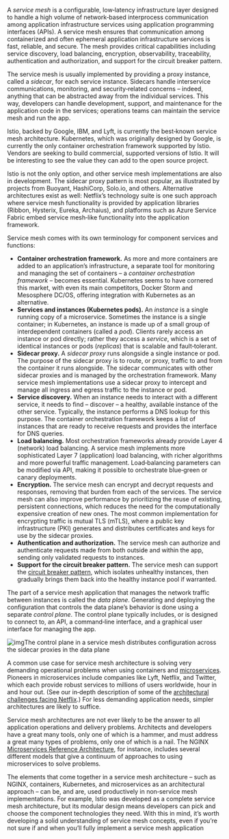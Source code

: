 
A *service mesh* is a configurable, low‑latency infrastructure layer designed to handle a high volume of network‑based interprocess communication among application infrastructure services using application programming interfaces (APIs). A service mesh ensures that communication among containerized and often ephemeral application infrastructure services is fast, reliable, and secure. The mesh provides critical capabilities including service discovery, load balancing, encryption, observability, traceability, authentication and authorization, and support for the circuit breaker pattern.

The service mesh is usually implemented by providing a proxy instance, called a *sidecar*, for each service instance. Sidecars handle interservice communications, monitoring, and security‑related concerns – indeed, anything that can be abstracted away from the individual services. This way, developers can handle development, support, and maintenance for the application code in the services; operations teams can maintain the service mesh and run the app.

Istio, backed by Google, IBM, and Lyft, is currently the best‑known service mesh architecture. Kubernetes, which was originally designed by Google, is currently the only container orchestration framework supported by Istio. Vendors are seeking to build commercial, supported versions of Istio. It will be interesting to see the value they can add to the open source project.

Istio is not the only option, and other service mesh implementations are also in development. The sidecar proxy pattern is most popular, as illustrated by projects from Buoyant, HashiCorp, Solo.io, and others. Alternative architectures exist as well: Netflix’s technology suite is one such approach where service mesh functionality is provided by application libraries (Ribbon, Hysterix, Eureka, Archaius), and platforms such as Azure Service Fabric embed service mesh‑like functionality into the application framework.

Service mesh comes with its own terminology for component services and functions:

- **Container orchestration framework.** As more and more containers are added to an application’s infrastructure, a separate tool for monitoring and managing the set of containers – a *container orchestration framework* – becomes essential. Kubernetes seems to have cornered this market, with even its main competitors, Docker Storm and Mesosphere DC/OS, offering integration with Kubernetes as an alternative.
- **Services and instances (Kubernetes pods).** An *instance* is a single running copy of a microservice. Sometimes the instance is a single container; in Kubernetes, an instance is made up of a small group of interdependent containers (called a *pod*). Clients rarely access an instance or pod directly; rather they access a *service*, which is a set of identical instances or pods (*replicas*) that is scalable and fault‑tolerant.
- **Sidecar proxy.** A *sidecar proxy* runs alongside a single instance or pod. The purpose of the sidecar proxy is to route, or proxy, traffic to and from the container it runs alongside. The sidecar communicates with other sidecar proxies and is managed by the orchestration framework. Many service mesh implementations use a sidecar proxy to intercept and manage all ingress and egress traffic to the instance or pod.
- **Service discovery.** When an instance needs to interact with a different service, it needs to find – discover – a healthy, available instance of the other service. Typically, the instance performs a DNS lookup for this purpose. The container orchestration framework keeps a list of instances that are ready to receive requests and provides the interface for DNS queries.
- **Load balancing.** Most orchestration frameworks already provide Layer 4 (network) load balancing. A service mesh implements more sophisticated Layer 7 (application) load balancing, with richer algorithms and more powerful traffic management. Load‑balancing parameters can be modified via API, making it possible to orchestrate blue‑green or canary deployments.
- **Encryption.** The service mesh can encrypt and decrypt requests and responses, removing that burden from each of the services. The service mesh can also improve performance by prioritizing the reuse of existing, persistent connections, which reduces the need for the computationally expensive creation of new ones. The most common implementation for encrypting traffic is mutual TLS (mTLS), where a public key infrastructure (PKI) generates and distributes certificates and keys for use by the sidecar proxies.
- **Authentication and authorization.** The service mesh can authorize and authenticate requests made from both outside and within the app, sending only validated requests to instances.
- **Support for the circuit breaker pattern.** The service mesh can support the [circuit breaker pattern](https://www.nginx.com/blog/microservices-reference-architecture-nginx-circuit-breaker-pattern/), which isolates unhealthy instances, then gradually brings them back into the healthy instance pool if warranted.

The part of a service mesh application that manages the network traffic between instances is called the *data plane*. Generating and deploying the configuration that controls the data plane’s behavior is done using a separate *control plane*. The control plane typically includes, or is designed to connect to, an API, a command‑line interface, and a graphical user interface for managing the app.

![img](https://www.nginx.com/wp-content/uploads/2019/02/service-mesh-generic-topology.png)The control plane in a service mesh distributes configuration across the sidecar proxies in the data plane

A common use case for service mesh architecture is solving very demanding operational problems when using containers and [microservices](https://www.nginx.com/blog/introduction-to-microservices/). Pioneers in microservices include companies like Lyft, Netflix, and Twitter, which each provide robust services to millions of users worldwide, hour in and hour out. (See our in‑depth description of some of the [architectural challenges facing Netflix](https://www.nginx.com/blog/microservices-at-netflix-architectural-best-practices/).) For less demanding application needs, simpler architectures are likely to suffice.

Service mesh architectures are not ever likely to be the answer to all application operations and delivery problems. Architects and developers have a great many tools, only one of which is a hammer, and must address a great many types of problems, only one of which is a nail. The NGINX [Microservices Reference Architecture](https://www.nginx.com/blog/introducing-the-nginx-microservices-reference-architecture/), for instance, includes several different models that give a continuum of approaches to using microservices to solve problems.

The elements that come together in a service mesh architecture – such as NGINX, containers, Kubernetes, and microservices as an architectural approach – can be, and are, used productively in non‑service mesh implementations. For example, Istio was developed as a complete service mesh architecture, but its modular design means developers can pick and choose the component technologies they need. With this in mind, it’s worth developing a solid understanding of service mesh concepts, even if you’re not sure if and when you’ll fully implement a service mesh application